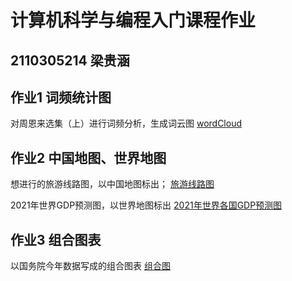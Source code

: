 # 计算机科学与编程入门课程作业
## 2110305214 梁贵涵
## 作业1 词频统计图
对周恩来选集（上）进行词频分析，生成词云图
[wordCloud](https://qiankunzhengen.github.io/wordCloud.html)

## 作业2 中国地图、世界地图
想进行的旅游线路图，以中国地图标出；
[旅游线路图](https://qiankunzhengen.github.io/旅游线路图.html)

2021年世界GDP预测图，以世界地图标出
[2021年世界各国GDP预测图](https://qiankunzhengen.github.io/2021年世界各国GDP预测图.html)

## 作业3 组合图表
以国务院今年数据写成的组合图表
[组合图](https://qiankunzhengen.github.io/组合图.html)
